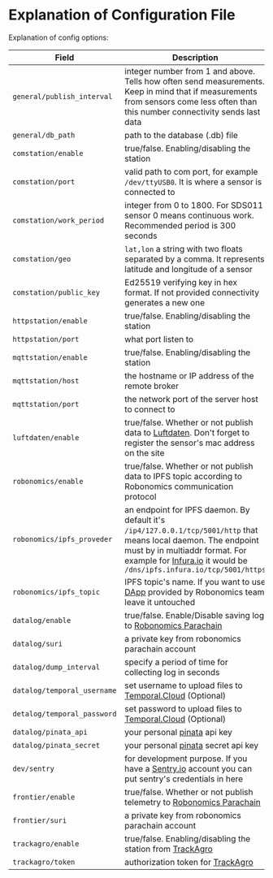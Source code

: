 # Explanation of Configuration File

Explanation of config options:

| Field                       | Description                                                                                                                                                                                                                                     |
|-----------------------------|-------------------------------------------------------------------------------------------------------------------------------------------------------------------------------------------------------------------------------------------------|
| `general/publish_interval`  | integer number from 1 and above. Tells how often send measurements. Keep in mind that if measurements from sensors come less often than this number connectivity sends last data                                                                |
| `general/db_path`           | path to the database (.db) file                                                                                                                                                                                                                 |
| `comstation/enable`         | true/false. Enabling/disabling the station                                                                                                                                                                                                      |
| `comstation/port`           | valid path to com port, for example `/dev/ttyUSB0`. It is where a sensor is connected to                                                                                                                                                        |
| `comstation/work_period`    | integer from 0 to 1800. For SDS011 sensor 0 means continuous work. Recommended period is 300 seconds                                                                                                                                            |
| `comstation/geo`            | `lat,lon` a string with two floats separated by a comma. It represents latitude and longitude of a sensor                                                                                                                                       |
| `comstation/public_key`     | Ed25519 verifying key in hex format. If not provided connectivity generates a new one                                                                                                                                                           |
| `httpstation/enable`        | true/false. Enabling/disabling the station                                                                                                                                                                                                      |
| `httpstation/port`          | what port listen to                                                                                                                                                                                                                             |
| `mqttstation/enable`        | true/false. Enabling/disabling the station                                                                                                                                                                                                      |
| `mqttstation/host`          | the hostname or IP address of the remote broker                                                                                                                                                                                                 |
| `mqttstation/port`          | the network port of the server host to connect to                                                                                                                                                                                               |
| `luftdaten/enable`          | true/false. Whether or not publish data to [Luftdaten](https://devices.sensor.community/). Don't forget to register the sensor's mac address on the site                                                                                        |
| `robonomics/enable`         | true/false. Whether or not publish data to IPFS topic according to Robonomics communication protocol                                                                                                                                            |
| `robonomics/ipfs_proveder`  | an endpoint for IPFS daemon. By default it's `/ip4/127.0.0.1/tcp/5001/http` that means local daemon. The endpoint must by in multiaddr format. For example for [Infura.io](https://infura.io/) it would be `/dns/ipfs.infura.io/tcp/5001/https` |
| `robonomics/ipfs_topic`     | IPFS topic's name. If you want to use [DApp](https://sensors.robonomics.network) provided by Robonomics team leave it untouched                                                                                                                 |
| `datalog/enable`            | true/false. Enable/Disable saving log to [Robonomics Parachain](https://polkadot.js.org/apps/?rpc=wss%3A%2F%2Fkusama.rpc.robonomics.network%2F#/explorer)                                                                                       |
| `datalog/suri`              | a private key from robonomics parachain account                                                                                                                                                                                                 |
| `datalog/dump_interval`     | specify a period of time for collecting log in seconds                                                                                                                                                                                          |
| `datalog/temporal_username` | set username to upload files to [Temporal.Cloud](https://temporal.cloud/) (Optional)                                                                                                                                                            |
| `detalog/temporal_password` | set password to upload files to [Temporal.Cloud](https://temporal.cloud/) (Optional)                                                                                                                                                            |
| `datalog/pinata_api`        | your personal [pinata](https://docs.pinata.cloud#connecting-to-the-api) api key                                                                                                                                                                 |
| `datalog/pinata_secret`     | your personal [pinata](https://docs.pinata.cloud#connecting-to-the-api) secret api key                                                                                                                                                          |
| `dev/sentry`                | for development purpose. If you have a [Sentry.io](https://sentry.io/) account you can put sentry's credentials in here                                                                                                                         |
| `frontier/enable`           | true/false. Whether or not publish telemetry to [Robonomics Parachain](https://polkadot.js.org/apps/?rpc=wss%3A%2F%2Fkusama.rpc.robonomics.network%2F#/explorer)                                                                                |
| `frontier/suri`             | a private key from robonomics parachain account                                                                                                                                                                                                 |
| `trackagro/enable`          | true/false. Enabling/disabling the station from [TrackAgro](https://tmeteo.docs.apiary.io/#)                                                                                                                                                    |
| `trackagro/token`           | authorization token for [TrackAgro](https://tmeteo.docs.apiary.io/#)                                                                                                                                                                            |